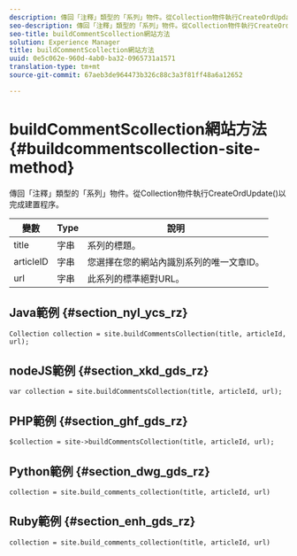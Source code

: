 ```yaml
---
description: 傳回「注釋」類型的「系列」物件。從Collection物件執行CreateOrdUpdate()以完成建置程序。
seo-description: 傳回「注釋」類型的「系列」物件。從Collection物件執行CreateOrdUpdate()以完成建置程序。
seo-title: buildCommentScollection網站方法
solution: Experience Manager
title: buildCommentScollection網站方法
uuid: 0e5c062e-960d-4ab0-ba32-0965731a1571
translation-type: tm+mt
source-git-commit: 67aeb3de964473b326c88c3a3f81ff48a6a12652

---
```



# buildCommentScollection網站方法{#buildcommentscollection-site-method}

傳回「注釋」類型的「系列」物件。從Collection物件執行CreateOrdUpdate()以完成建置程序。

| 變數 | Type | 說明 |
|--- |--- |--- |
| title | 字串 | 系列的標題。 |
| articleID | 字串 | 您選擇在您的網站內識別系列的唯一文章ID。 |
| url | 字串 | 此系列的標準絕對URL。 |

## Java範例 {#section_nyl_ycs_rz}

```
Collection collection = site.buildCommentsCollection(title, articleId, url);
```

## nodeJS範例 {#section_xkd_gds_rz}

```
var collection = site.buildCommentsCollection(title, articleId, url); 
```

## PHP範例 {#section_ghf_gds_rz}

```
$collection = site->buildCommentsCollection(title, articleId, url); 
```

## Python範例 {#section_dwg_gds_rz}

```
collection = site.build_comments_collection(title, articleId, url) 
```

## Ruby範例 {#section_enh_gds_rz}

```
collection = site.build_comments_collection(title, articleId, url) 
```
